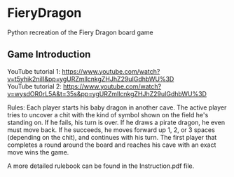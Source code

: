 # FieryDragon
Python recreation of the Fiery Dragon board game
## Game Introduction
YouTube tutorial 1: https://www.youtube.com/watch?v=t5yhik2niII&pp=ygURZmllcnkgZHJhZ29uIGdhbWU%3D <br />
YouTube tutorial 2: https://www.youtube.com/watch?v=wysdOR0rL5A&t=35s&pp=ygURZmllcnkgZHJhZ29uIGdhbWU%3D

Rules:
Each player starts his baby dragon in another cave. The active player tries to uncover a chit with the kind of symbol shown on the field he's standing on. If he fails, his turn is over. If he draws a pirate dragon, he even must move back. If he succeeds, he moves forward up 1, 2, or 3 spaces (depending on the chit), and continues with his turn. The first player that completes a round around the board and reaches his cave with an exact move wins the game. 

A more detailed rulebook can be found in the Instruction.pdf file.
